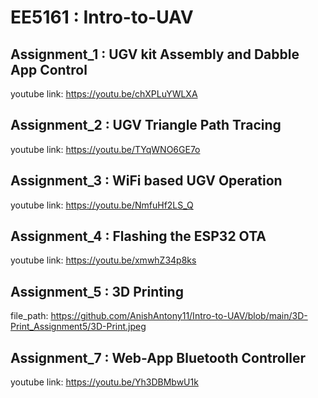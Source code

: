 # EE5161 : Intro-to-UAV 
## Assignment_1 : UGV kit Assembly and Dabble App Control

youtube link: https://youtu.be/chXPLuYWLXA

## Assignment_2 : UGV Triangle Path Tracing

youtube link: https://youtu.be/TYqWNO6GE7o

[Tri_path.pdf]: https://github.com/AnishAntony11/Intro-to-UAV/blob/main/ugv-Tra_Assignment2/Tri_path.pdf

## Assignment_3 : WiFi based UGV Operation

youtube link: https://youtu.be/NmfuHf2LS_Q

## Assignment_4 : Flashing the ESP32 OTA

youtube link: https://youtu.be/xmwhZ34p8ks

## Assignment_5 : 3D Printing

file_path: https://github.com/AnishAntony11/Intro-to-UAV/blob/main/3D-Print_Assignment5/3D-Print.jpeg

## Assignment_7 : Web-App Bluetooth Controller

youtube link: https://youtu.be/Yh3DBMbwU1k
